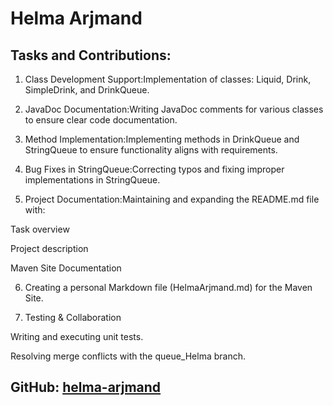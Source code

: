 # Helma Arjmand
 
## Tasks and Contributions:
 
1. Class Development Support:Implementation of classes: Liquid, Drink, SimpleDrink, and DrinkQueue.

2. JavaDoc Documentation:Writing JavaDoc comments for various classes to ensure clear code documentation.

3. Method Implementation:Implementing methods in DrinkQueue and StringQueue to ensure functionality aligns with requirements.

4. Bug Fixes in StringQueue:Correcting typos and fixing improper implementations in StringQueue.

5. Project Documentation:Maintaining and expanding the README.md file with:

Task overview

Project description

Maven Site Documentation

6. Creating a personal Markdown file (HelmaArjmand.md) for the Maven Site.

7. Testing & Collaboration

Writing and executing unit tests.

Resolving merge conflicts with the queue_Helma branch.
 
## GitHub: [helma-arjmand](https://github.com/helma-arjmand)